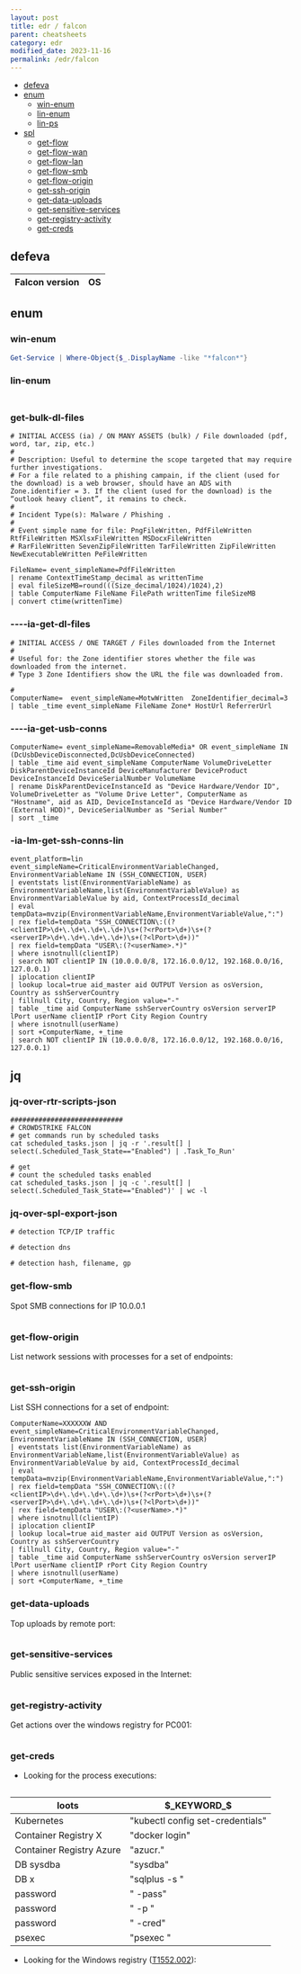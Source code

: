 ```yaml
---
layout: post
title: edr / falcon
parent: cheatsheets
category: edr
modified_date: 2023-11-16
permalink: /edr/falcon
---
```


<!-- vscode-markdown-toc -->
* [defeva](#defeva)
* [enum](#enum)
	* [win-enum](#win-enum)
	* [lin-enum](#lin-enum)
	* [lin-ps](#lin-ps)
* [spl](#spl)
	* [get-flow](#get-flow)
	* [get-flow-wan](#get-flow-wan)
	* [get-flow-lan](#get-flow-lan)
	* [get-flow-smb](#get-flow-smb)
	* [get-flow-origin](#get-flow-origin)
	* [get-ssh-origin](#get-flow-origin)
	* [get-data-uploads](#get-data-uploads)
	* [get-sensitive-services](#get-sensitive-services)
	* [get-registry-activity](#get-registry-activity)
	* [get-creds](#get-creds)

<!-- vscode-markdown-toc-config
	numbering=false
	autoSave=true
	/vscode-markdown-toc-config -->
<!-- /vscode-markdown-toc -->

## <a name='defeva'></a>defeva

| Falcon version | OS |
|-------------------|----|


## <a name='enum'></a>enum

### <a name='win-enum'></a>win-enum
```powershell
Get-Service | Where-Object{$_.DisplayName -like "*falcon*"}
```

### <a name='lin-enum'></a>lin-enum
```bash
```

## <a name='fql'></a>

### get-bulk-dl-files
```
# INITIAL ACCESS (ia) / ON MANY ASSETS (bulk) / File downloaded (pdf, word, tar, zip, etc.)  
#
# Description: Useful to determine the scope targeted that may require further investigations. 
# For a file related to a phishing campain, if the client (used for the download) is a web browser, should have an ADS with Zone.identifier = 3. If the client (used for the download) is the “outlook heavy client”, it remains to check.
#
# Incident Type(s): Malware / Phishing .
#
# Event simple name for file: PngFileWritten, PdfFileWritten RtfFileWritten MSXlsxFileWritten MSDocxFileWritten 
# RarFileWritten SevenZipFileWritten TarFileWritten ZipFileWritten NewExecutableWritten PeFileWritten

FileName= event_simpleName=PdfFileWritten  
| rename ContextTimeStamp_decimal as writtenTime 
| eval fileSizeMB=round(((Size_decimal/1024)/1024),2) 
| table ComputerName FileName FilePath writtenTime fileSizeMB 
| convert ctime(writtenTime)  
```

### <a name='get-flow'></a>----ia-get-dl-files
```
# INITIAL ACCESS / ONE TARGET / Files downloaded from the Internet 
#
# Useful for: the Zone identifier stores whether the file was downloaded from the internet.
# Type 3 Zone Identifiers show the URL the file was downloaded from. 

#
ComputerName=  event_simpleName=MotwWritten  ZoneIdentifier_decimal=3
| table _time event_simpleName FileName Zone* HostUrl ReferrerUrl 
```

### <a name='get-flow-wan'></a>----ia-get-usb-conns
```
ComputerName= event_simpleName=RemovableMedia* OR event_simpleName IN (DcUsbDeviceDisconnected,DcUsbDeviceConnected)
| table _time aid event_simpleName ComputerName VolumeDriveLetter DiskParentDeviceInstanceId DeviceManufacturer DeviceProduct DeviceInstanceId DeviceSerialNumber VolumeName
| rename DiskParentDeviceInstanceId as "Device Hardware/Vendor ID", VolumeDriveLetter as "Volume Drive Letter", ComputerName as "Hostname", aid as AID, DeviceInstanceId as "Device Hardware/Vendor ID (External HDD)", DeviceSerialNumber as "Serial Number"  
| sort _time
```

### <a name='get-flow-lan'></a>-ia-lm-get-ssh-conns-lin
```
event_platform=lin event_simpleName=CriticalEnvironmentVariableChanged, EnvironmentVariableName IN (SSH_CONNECTION, USER)  
| eventstats list(EnvironmentVariableName) as EnvironmentVariableName,list(EnvironmentVariableValue) as EnvironmentVariableValue by aid, ContextProcessId_decimal 
| eval tempData=mvzip(EnvironmentVariableName,EnvironmentVariableValue,":") 
| rex field=tempData "SSH_CONNECTION\:((?<clientIP>\d+\.\d+\.\d+\.\d+)\s+(?<rPort>\d+)\s+(?<serverIP>\d+\.\d+\.\d+\.\d+)\s+(?<lPort>\d+))" 
| rex field=tempData "USER\:(?<userName>.*)" 
| where isnotnull(clientIP) 
| search NOT clientIP IN (10.0.0.0/8, 172.16.0.0/12, 192.168.0.0/16, 127.0.0.1)  
| iplocation clientIP 
| lookup local=true aid_master aid OUTPUT Version as osVersion, Country as sshServerCountry 
| fillnull City, Country, Region value="-" 
| table _time aid ComputerName sshServerCountry osVersion serverIP lPort userName clientIP rPort City Region Country 
| where isnotnull(userName) 
| sort +ComputerName, +_time 
| search NOT clientIP IN (10.0.0.0/8, 172.16.0.0/12, 192.168.0.0/16, 127.0.0.1) 
```
## <a name='get-flow-smb'></a>jq

### jq-over-rtr-scripts-json
```
############################
# CROWDSTRIKE FALCON
# get commands run by scheduled tasks
cat scheduled_tasks.json | jq -r '.result[] | select(.Scheduled_Task_State=="Enabled") | .Task_To_Run'

# get 
# count the scheduled tasks enabled
cat scheduled_tasks.json | jq -c '.result[] | select(.Scheduled_Task_State=="Enabled")' | wc -l
```

### jq-over-spl-export-json
```
# detection TCP/IP traffic

# detection dns

# detection hash, filename, gp
```

### <a name='get-flow-smb'></a>get-flow-smb

Spot SMB connections for IP 10.0.0.1
```
```

### <a name='get-flow-origin'></a>get-flow-origin

List network sessions with processes for a set of endpoints:
```
```

### <a name='get-flow-origin'></a>get-ssh-origin

List SSH connections for a set of endpoint:
```
ComputerName=XXXXXXW AND event_simpleName=CriticalEnvironmentVariableChanged, EnvironmentVariableName IN (SSH_CONNECTION, USER) 
| eventstats list(EnvironmentVariableName) as EnvironmentVariableName,list(EnvironmentVariableValue) as EnvironmentVariableValue by aid, ContextProcessId_decimal
| eval tempData=mvzip(EnvironmentVariableName,EnvironmentVariableValue,":")
| rex field=tempData "SSH_CONNECTION\:((?<clientIP>\d+\.\d+\.\d+\.\d+)\s+(?<rPort>\d+)\s+(?<serverIP>\d+\.\d+\.\d+\.\d+)\s+(?<lPort>\d+))"
| rex field=tempData "USER\:(?<userName>.*)"
| where isnotnull(clientIP)
| iplocation clientIP
| lookup local=true aid_master aid OUTPUT Version as osVersion, Country as sshServerCountry
| fillnull City, Country, Region value="-"
| table _time aid ComputerName sshServerCountry osVersion serverIP lPort userName clientIP rPort City Region Country
| where isnotnull(userName)
| sort +ComputerName, +_time
```

### <a name='get-data-uploads'></a>get-data-uploads

Top uploads by remote port:
```
```

### <a name='get-sensitive-services'></a>get-sensitive-services
Public sensitive services exposed in the Internet:
```
```

### <a name='get-registry-activity'></a>get-registry-activity
Get actions over the windows registry for PC001:
```
```

### <a name='get-creds'></a>get-creds
* Looking for the process executions:
```sh
```

| loots | $_KEYWORD_$ |
|-------|----------------------------|
| Kubernetes | "kubectl config set-credentials" |
| Container Registry X | "docker login" |  
| Container Registry Azure | "azucr." |
| DB sysdba | "sysdba" |
| DB x | "sqlplus -s " |
| password | " -pass" |
| password | " -p " |
| password | " -cred" |
| psexec | "psexec " |

* Looking for the Windows registry ([T1552.002](https://attack.mitre.org/techniques/T1552/002/)):
```sh
```


